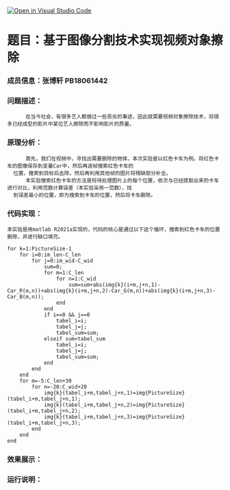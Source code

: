[![Open in Visual Studio Code](https://classroom.github.com/assets/open-in-vscode-f059dc9a6f8d3a56e377f745f24479a46679e63a5d9fe6f495e02850cd0d8118.svg)](https://classroom.github.com/online_ide?assignment_repo_id=6446305&assignment_repo_type=AssignmentRepo)

# 题目：基于图像分割技术实现视频对象擦除

### 成员信息：张博轩 PB18061442
### 问题描述：
          在当今社会，有很多艺人都做过一些恶劣的事迹，因此就需要视频对象擦除技术，将很多已经成型的影片中某位艺人擦除而不影响影片的质量。  
### 原理分析：
          首先，我们在视频中，寻找出需要删除的物体，本次实验是以红色卡车为例。将红色卡车的图像保存到变量Car中，然后再逐帧搜索红色卡车的
      位置，搜索到目标后去除。然后再利用其他帧的图片将残缺部分补全。
          本实验搜索红色卡车的方法是将待处理图片上的每个位置，依次与已经提取出来的卡车进行对比，利用范数计算误差（本实验采用一范数），找
      到误差最小的位置，即为搜索到卡车的位置，然后将卡车删除。
### 代码实现：
    本实验是用matlab R2021a实现的，代码的核心是通过以下这个循环，搜索到红色卡车的位置删除，并进行缺口填充。
    
    for k=1:PictureSize-1
        for i=0:im_len-C_len
            for j=0:im_wid-C_wid
                sum=0;
                for m=1:C_len
                    for n=1:C_wid
                        sum=sum+abs(img{k}(i+m,j+n,1)-Car_R(m,n))+abs(img{k}(i+m,j+n,2)-Car_G(m,n))+abs(img{k}(i+m,j+n,3)-Car_B(m,n));
                    end
                end
                if i==0 && j==0
                    tabel_i=i;
                    tabel_j=j;
                    tabel_sum=sum;
                elseif sum<tabel_sum
                    tabel_i=i;
                    tabel_j=j;
                    tabel_sum=sum; 
                end
            end
        end
        for m=-5:C_len+30
            for n=-20:C_wid+20
                img{k}(tabel_i+m,tabel_j+n,1)=img{PictureSize}(tabel_i+m,tabel_j+n,1);
                img{k}(tabel_i+m,tabel_j+n,2)=img{PictureSize}(tabel_i+m,tabel_j+n,2);
                img{k}(tabel_i+m,tabel_j+n,3)=img{PictureSize}(tabel_i+m,tabel_j+n,3);
            end
        end
    end
### 效果展示：
          
### 运行说明：
